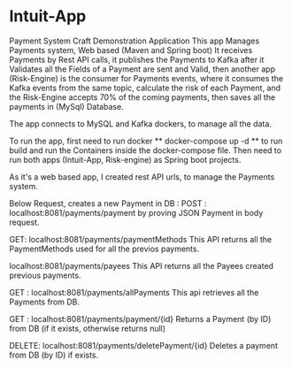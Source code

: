 # Intuit-App
Payment System Craft Demonstration Application
This app Manages Payments system, Web based (Maven and Spring boot)
It receives Payments by Rest API calls, it publishes the Payments to Kafka after it Validates all the Fields of a Payment are sent and Valid,
then another app (Risk-Engine) is the consumer for Payments events, where it consumes the Kafka events from the same topic, calculate the risk
of each Payment, and the Risk-Engine accepts 70% of the coming payments, then saves all the payments in (MySql) Database.

The app connects to MySQL and Kafka dockers, to manage all the data.

To run the app, first need to run docker ** docker-compose up -d ** to run build and run the Containers inside the docker-compose file. 
Then need to run both apps (Intuit-App, Risk-engine) as Spring boot projects.

As it's a web based app, I created rest API urls, to manage the Payments system.

Below Request, creates a new Payment in DB : 
POST : localhost:8081/payments/payment 
by proving JSON Payment in body request. 

GET: localhost:8081/payments/paymentMethods 
This API returns all the PaymentMethods used for all the previos payments. 

localhost:8081/payments/payees
This API returns all the Payees created previous payments.

GET : localhost:8081/payments/allPayments 
This api retrieves all the Payments from DB. 

GET : localhost:8081/payments/payment/{id}
Returns a Payment (by ID) from DB (if it exists, otherwise returns null)

DELETE: localhost:8081/payments/deletePayment/{id}
Deletes a payment from DB (by ID) if exists.
